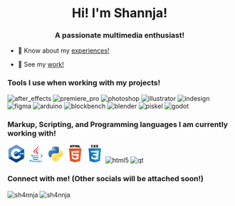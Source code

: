 <h1 align="center">Hi! I'm Shannja!</h1>
<h3 align="center">A passionate multimedia enthusiast!</h3>

- 📄 Know about my [experiences!](https://sh4nnja.github.io/sh4nnja)

- 💖 See my [work!](https://sh4nn.itch.io)

<h3 align="left">Tools I use when working with my projects!</h3>
<p align="left">
<a href="https://www.adobe.com/ph_en/products/aftereffects.html" target="_blank" rel="noreferrer" style="text-decoration:none"><img src="https://upload.wikimedia.org/wikipedia/commons/thumb/c/cb/Adobe_After_Effects_CC_icon.svg/1200px-Adobe_After_Effects_CC_icon.svg.png" alt="after_effects" width="40" height="40"/></a> 
<a href="https://www.adobe.com/in/products/premiere.html" target="_blank" rel="noreferrer" style="text-decoration:none"><img src="https://upload.wikimedia.org/wikipedia/commons/4/40/Adobe_Premiere_Pro_CC_icon.svg" alt="premiere_pro" width="40" height="40"/></a> 
<a href="https://www.photoshop.com/en" target="_blank" rel="noreferrer" style="text-decoration:none"><img src="https://upload.wikimedia.org/wikipedia/commons/a/af/Adobe_Photoshop_CC_icon.svg" alt="photoshop" width="40" height="40"/></a> 
<a href="https://www.adobe.com/products/illustrator.html" target="_blank" rel="noreferrer" style="text-decoration:none"><img src="https://upload.wikimedia.org/wikipedia/commons/f/fb/Adobe_Illustrator_CC_icon.svg" alt="illustrator" width="40" height="40"/></a> 
<a href="https://www.adobe.com/products/indesign.html" target="_blank" rel="noreferrer" style="text-decoration:none"><img src="https://upload.wikimedia.org/wikipedia/commons/thumb/4/48/Adobe_InDesign_CC_icon.svg/1200px-Adobe_InDesign_CC_icon.svg.png" alt="indesign" width="40" height="40"/></a> 
<a href="https://www.figma.com/" target="_blank" rel="noreferrer" style="text-decoration:none"><img src="https://www.vectorlogo.zone/logos/figma/figma-icon.svg" alt="figma" width="40" height="40"/></a> 
<a href="https://www.arduino.cc/" target="_blank" rel="noreferrer" style="text-decoration:none"><img src="https://cdn.worldvectorlogo.com/logos/arduino-1.svg" alt="arduino" width="40" height="40"/></a> 
<a href="https://www.blockbench.net" target="_blank" rel="noreferrer" style="text-decoration:none"><img src="https://www.blockbench.net/images/logos/icon.png" alt="blockbench" width="40" height="40"/></a> 
<a href="https://www.blender.org" target="_blank" rel="noreferrer" style="text-decoration:none"><img src="https://upload.wikimedia.org/wikipedia/commons/0/0c/Blender_logo_no_text.svg" alt="blender" width="40" height="40"/></a> 
<a href="https://www.piskelapp.com" target="_blank" rel="noreferrer" style="text-decoration:none"><img src="https://avatars.githubusercontent.com/u/28667131?s=280&v=4" alt="piskel" width="40" height="40"/></a>
<a href="https://godotengine.org" target="_blank" rel="noreferrer" style="text-decoration:none"><img src="https://www.vectorlogo.zone/logos/godotengine/godotengine-icon.svg" alt="godot" width="40" height="40"/></a> 
</p>

<h3 align="left">Markup, Scripting, and Programming languages I am currently working with!</h3>
<p align="left"> 
<a href="https://www.w3schools.com/cpp/" target="_blank" rel="noreferrer" style="text-decoration:none"><img src="https://raw.githubusercontent.com/devicons/devicon/master/icons/cplusplus/cplusplus-original.svg" alt="cplusplus" width="40" height="40"/></a> 
<a href="https://www.java.com" target="_blank" rel="noreferrer" style="text-decoration:none"><img src="https://raw.githubusercontent.com/devicons/devicon/master/icons/java/java-original.svg" alt="java" width="40" height="40"/></a> 
<a href="https://www.python.org" target="_blank" rel="noreferrer" style="text-decoration:none"><img src="https://raw.githubusercontent.com/devicons/devicon/master/icons/python/python-original.svg" alt="python" width="40" height="40"/></a>
<a href="https://www.w3.org/html/" target="_blank" rel="noreferrer" style="text-decoration:none"><img src="https://raw.githubusercontent.com/devicons/devicon/master/icons/html5/html5-original-wordmark.svg" alt="html5" width="40" height="40"/></a> 
<a href="https://www.w3schools.com/css/" target="_blank" rel="noreferrer" style="text-decoration:none"><img src="https://raw.githubusercontent.com/devicons/devicon/master/icons/css3/css3-original-wordmark.svg" alt="css3" width="40" height="40"/></a>
<a href="https://www.w3.org/javascript/" target="_blank" rel="noreferrer" style="text-decoration:none"><img src="https://upload.wikimedia.org/wikipedia/commons/6/6a/JavaScript-logo.png" alt="html5" width="40" height="40"/></a> 
<a href="https://www.qt.io/" target="_blank" rel="noreferrer" style="text-decoration:none"><img src="https://upload.wikimedia.org/wikipedia/commons/0/0b/Qt_logo_2016.svg" alt="qt" width="40" height="40"/></a> 
</p>

<h3 align="left">Connect with me! (Other socials will be attached soon!)</h3>
<p align="left">
<a href="https://discord.gg/sh4nnja" target="blank" style="text-decoration:none"><img align="center" src="https://raw.githubusercontent.com/rahuldkjain/github-profile-readme-generator/master/src/images/icons/Social/discord.svg" alt="sh4nnja" height="40" width="40" /></a>
<a href="https://sh4nn.itch.io" target="blank" style="text-decoration:none"><img align="center" src="https://static.wikia.nocookie.net/logopedia/images/0/01/Itch_io.svg" alt="sh4nnja" height="40" width="60" /></a>
</p>
